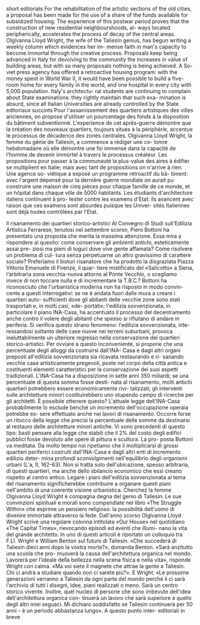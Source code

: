short editorials
For the rehabilitation of the artistic sections of the
old cities, a proposal has been made for the use of a
share of the funds available for subsidized housing.
The experience of this postwar period proves that the
construction of new residential neighbourshoods, al-
ways located peripherically, accelerates the process
of decay of the central areas. Olgivanna Lloyd
Wright, the wife of the Taliesin genius, has begun
writing a weekly column which evidences her im-
mense faith in man's capacity to become immortal
through the creative process. Proposals keep being
advanced in Italy for devolving to the community
the increases in value of building areas, but with
so many proposals nothing is being achieved. A So-
viet press agency has offered a retroactive housing
program: with the money spent in World War II,
it would have been possible to build a five-room home
for every family in the world, and one hospital in
every city with 5,000 population. Italy's architectu-
ral students are continuing to complain about State
examinations: they rightly maintain that such exa-
mination is absurd, since all Italian Universities are
already controlled by the State.
editoriaux succints
Pour l'assainissement des quartiers artistiques des
villes anciennes, on propose d'utiliser un pourcentage
des fonds à la disposition du bâtiment subventionné.
L'experience de cet après-guerre démontre que la
création des nouveaux quartiers, toujours situes à la
périphérie, accentue le processus de décadence des
zones centrales. Olgivanna Lloyd Wright, la femme
du génie de Taliesin, a commence a rédiger une co-
lonne hebdomadaire où elle démontre une foi immense
dans la capacité de l'homme de devenir immortel à
travers le processus créateur. Les propositions pour
passer à la communauté la plus-value des aires
à édifier se multiplient en Italie; mais avec tant
de propositions on n'arrive à rien. Une agence so-
viétique a exposé un programme rétroactif du bâ-
timent: avec l'argent dépensé pour la dernière guerre
mondiale on aurait pu construire une maison de
cinq pièces pour chaque famille de ce monde, et un
hôpital dans chaque ville de 5000 habitants. Les
étudiants d'architecture italiens continuent à pro-
tester contre les examens d'Etat: ils avancent avec raison
que ces examens sont absurdes puisque les Univer-
sités Italiennes sont déjà toutes contrôlées par l'Etat. 

Il risanamento dei quartieri storico-artistici
Al Convegno di Studi sull'Edilizia Artistica Ferrarese, tenutosi nel settembre scorso,
Piero Bottoni ha presentato una proposta che merita la massima attenzione. Essa mira
a rispondere al quesito: come conservare gli ambienti antichi, esteticamente assai pre-
ziosi ma pieni di tuguri dove vive gente affamata? Come risolvere un problema di cul-
tura senza perpetuarne un altro gravissimo di carattere sociale? Preferiamo il bisturi
risanatore che ha prodotto la disgraziata Piazza Vittorio Emanuele di Firenze, il quar-
tiere mistificato del «Salicotto» a Siena, l'arbitraria zona vecchia-nuova attorno al
Ponte Vecchio, o scegliamo invece di non toccare nulla e di incrementare la T.B.C.?
Bottoni ha riconosciuto che l'urbanistica moderna non ha risposto in modo convin-
cente a questi interrogativi: se ne è andata fuori dalle mura a creare i quartieri auto-
sufficienti dove gli abitanti delle vecchie zone sono stati trasportati e, in molti casi, «de-
portati»; l'edilizia sovvenzionata, in particolare il piano INA-Casa, ha accentuato il
processo del decentramento anche contro il volere degli abitanti che spesso si rifiutano
di andare in periferia. Si verifica questo strano fenomeno: l'edilizia sovvenzionata, inte-
ressandosi soltanto delle case nuove nei terreni suburbani, provoca ineluttabilmente
un ulteriore regresso nella conservazione dei quartieri storico-artistici. Per ovviare a
questo inconveniente, si propone che una percentuale degli alloggi da costruirsi dall'INA-
Casa e dagli altri organi preposti all'edilizia sovvenzionata sia ricavata restaurando e ri-
sanando vecchie case artisticamente pregevoli, poste nel corpo della città antica e costituenti
elementi caratteristici per la conservazione dei suoi aspetti tradizionali. L'INA-Casa ha a
disposizione in sette anni 350 miliardi; se una percentuale di questa somma fosse desti-
nata al risanamento, molti antichi quartieri potrebbero essere economicamente rivi-
talizzati; gli interventi sulle architetture minori costituirebbero uno stupendo campo
di ricerche per gli architetti. È possibile ottenere questo? L'attuale legge dell'INA-Casa
probabilmente lo esclude benché un incremento dell'occupazione operaia potrebbe es-
sere effettuato anche nei lavori di risanamento. Occorre forse un ritocco della legge
che precisi la percentuale delle somme da destinarsi al restauro delle architetture minori
antiche. Vi sono precedenti di questo tipo: basti pensare alla legge che stabili che il
2% del costo degli edifici pubblici fosse devoluto alle opere di pittura e scultura. La pro-
posta Bottoni va meditata. Da molto tempo noi ripetiamo che il moltiplicarsi di grossi
quartieri periferici costruiti dall'INA-Casa e dagli altri enti di incremento edilizio deter-
mina profondi sconvolgimenti nell'equilibrio degli organismi urbani (L'a, II, 162-63).
Non si tratta solo dell'ubicazione, spesso arbitraria, di questi quartieri, ma anche dello
sbilancio economico che essi creano rispetto al centro antico. Legare i piani dell'edilizia
sovvenzionata al tema del risanamento significherebbe contribuire a organare questi
piani nell'ambito di una coerente visione urbanistica.
Cherchez la femme
Olgivanna Lloyd Wright è compagna degna del genio di Taliesin. Le sue convinzioni
spirituali e morali sono compendiate nel libro «The Struggle Within» che esprime un
pensiero religioso: la possibilità dell'uomo di divenire immortale attraverso la fede.
Dall'anno scorso Olgivanna Lloyd Wright scrive una regolare colonna intitolata «Our
House» nel quotidiano «The Capital Times», rievocando episodi ed eventi che illumi-
nano la vita del grande architetto. In uno di questi articoli è riportato un colloquio
tra F.Ll. Wright e William Benton sul futuro di Taliesin. «Che succederà di Taliesin
dieci anni dopo la vostra morte?», domanda Benton. «Sarà anzitutto una scuola che pro-
muoverà la causa dell'architettura organica nel mondo. Lavorerà per l'ideale della bellezza
nella scena fisica e nella vita», risponde Wright con calma. «Ma voi siete il magnete che
attrae la gente a Taliesin. Chi ci andrà a studiare quando non ci sarete più?». E Wright:
«Le prossime generazioni verranno a Taliesin da ogni parte del mondo perché li ci sarà
l'archivio di tutti i disegni, idee, piani realizzati o meno. Sarà un centro storico vivente.
Inoltre, quel nucleo di persone che sono imbevute dell'idea dell'architettura organica con-
tinuerà un lavoro che sarà superiore a quello degli altri miei seguaci. Mi dichiaro soddisfatto
se Taliesin continuerà per 50 anni – è un periodo abbastanza lungo». A questo punto inter-
editoriali in breve